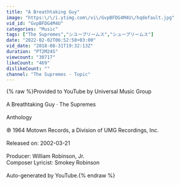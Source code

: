 ```yaml
---
title: "A Breathtaking Guy"
image: "https:\/\/i.ytimg.com\/vi\/GvpBFDG4M4U\/hqdefault.jpg"
vid_id: "GvpBFDG4M4U"
categories: "Music"
tags: ["The Supremes","シユープリームス","シュープリームス"]
date: "2022-02-02T06:52:58+03:00"
vid_date: "2018-08-31T19:32:13Z"
duration: "PT2M24S"
viewcount: "30717"
likeCount: "469"
dislikeCount: ""
channel: "The Supremes - Topic"
---
```

{% raw %}Provided to YouTube by Universal Music Group<br /><br />A Breathtaking Guy · The Supremes<br /><br />Anthology<br /><br />℗ 1964 Motown Records, a Division of UMG Recordings, Inc.<br /><br />Released on: 2002-03-21<br /><br />Producer: William Robinson, Jr.<br />Composer  Lyricist: Smokey Robinson<br /><br />Auto-generated by YouTube.{% endraw %}
